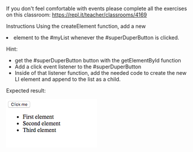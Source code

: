 If you don't feel comfortable with events please complete all the exercises on this classroom: https://repl.it/teacher/classrooms/4169

Instructions
Using the createElement function, add a new <li> element to the #myList whenever the  #superDuperButton is clicked.

Hint:
- get the #superDuperButton button with the getElementById function
- Add a click event listener to the #superDuperButton
- Inside of that listener function, add the needed code to create the new LI element and append to the list as a child.

Expected result:

![](Uv5q1tB.gif "")